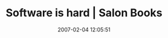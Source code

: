 ---
date: 2007-02-04 12:05:51
link:
  source: delicious
  source_url: https://del.icio.us/roytang
  text: Software is hard | Salon Books
  url: http://www.salon.com/books/int/2007/02/03/leonard/?source=rss
slug: software-is-hard-salon-books
source: delicious
tags:
- articles
- software-development
title: Software is hard | Salon Books
---